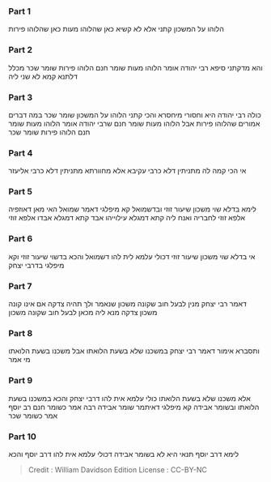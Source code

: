 
### Part 1
הלוהו על המשכון קתני אלא לא קשיא כאן שהלוהו מעות כאן שהלוהו פירות

### Part 2
והא מדקתני סיפא רבי יהודה אומר הלוהו מעות שומר חנם הלוהו פירות שומר שכר מכלל דלתנא קמא לא שני ליה

### Part 3
כולה רבי יהודה היא וחסורי מיחסרא והכי קתני הלוהו על המשכון שומר שכר במה דברים אמורים שהלוהו פירות אבל הלוהו מעות שומר חנם שרבי יהודה אומר הלוהו מעות שומר חנם הלוהו פירות שומר שכר

### Part 4
אי הכי קמה לה מתניתין דלא כרבי עקיבא אלא מחוורתא מתניתין דלא כרבי אליעזר

### Part 5
לימא בדלא שוי משכון שיעור זוזי ובדשמואל קא מיפלגי דאמר שמואל האי מאן דאוזפיה אלפא זוזי לחבריה ואנח ליה קתא דמגלא עילוייהו אבד קתא דמגלא אבדו אלפא זוזי

### Part 6
אי בדלא שוי משכון שיעור זוזי דכולי עלמא לית להו דשמואל והכא בדשוי שיעור זוזי וקא מיפלגי בדרבי יצחק

### Part 7
דאמר רבי יצחק מנין לבעל חוב שקונה משכון שנאמר ולך תהיה צדקה אם אינו קונה משכון צדקה מנא ליה מכאן לבעל חוב שקונה משכון

### Part 8
ותסברא אימור דאמר רבי יצחק במשכנו שלא בשעת הלואתו אבל משכנו בשעת הלואתו מי אמר

### Part 9
אלא משכנו שלא בשעת הלואתו כולי עלמא אית להו דרבי יצחק והכא במשכנו בשעת הלואתו ובשומר אבידה קא מיפלגי דאיתמר שומר אבידה רבה אמר כשומר חנם רב יוסף אמר כשומר שכר

### Part 10
לימא דרב יוסף תנאי היא לא בשומר אבידה דכולי עלמא אית להו דרב יוסף והכא

>Credit : William Davidson Edition
>License : CC-BY-NC